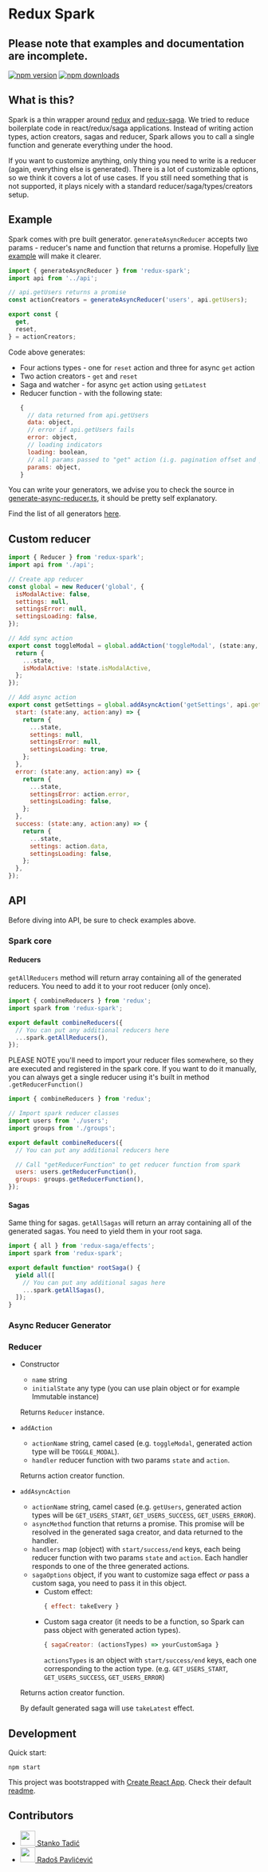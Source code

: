 # Redux Spark

## Please note that examples and documentation are incomplete.

[![npm version](https://img.shields.io/npm/v/redux-spark.svg?style=flat-square)](https://www.npmjs.com/package/redux-spark)
[![npm downloads](https://img.shields.io/npm/dm/redux-spark.svg?style=flat-square)](https://www.npmjs.com/package/redux-spark)

## What is this?

Spark is a thin wrapper around [redux](https://redux.js.org/) and [redux-saga](https://redux-saga.js.org/). We tried to reduce boilerplate code in react/redux/saga applications. Instead of writing action types, action creators, sagas and reducer, Spark allows you to call a single function and generate everything under the hood.

If you want to customize anything, only thing you need to write is a reducer (again, everything else is generated). There is a lot of customizable options, so we think it covers a lot of use cases. If you still need something that is not supported, it plays nicely with a standard reducer/saga/types/creators setup.

## Example

Spark comes with pre built generator. `generateAsyncReducer` accepts two params - reducer's name and function that returns a promise. Hopefully [live example](TODO) will make it clearer.

```js
import { generateAsyncReducer } from 'redux-spark';
import api from '../api';

// api.getUsers returns a promise
const actionCreators = generateAsyncReducer('users', api.getUsers);

export const {
  get,
  reset,
} = actionCreators;
```

Code above generates:

* Four actions types - one for `reset` action and three for async `get` action
* Two action creators - `get` and `reset`
* Saga and watcher - for async `get` action using `getLatest`
* Reducer function - with the following state:
  ```js
  {
    // data returned from api.getUsers
    data: object,
    // error if api.getUsers fails
    error: object,
    // loading indicators
    loading: boolean,
    // all params passed to "get" action (i.g. pagination offset and per page)
    params: object,
  }
  ```

You can write your generators, we advise you to check the source in [generate-async-reducer.ts](TODO), it should be pretty self explanatory.

Find the list of all generators [here](TODO).

## Custom reducer

```js
import { Reducer } from 'redux-spark';
import api from './api';

// Create app reducer
const global = new Reducer('global', {
  isModalActive: false,
  settings: null,
  settingsError: null,
  settingsLoading: false,
});

// Add sync action
export const toggleModal = global.addAction('toggleModal', (state:any, action:any) => {
  return {
    ...state,
    isModalActive: !state.isModalActive,
  };
});

// Add async action
export const getSettings = global.addAsyncAction('getSettings', api.getSettings, {
  start: (state:any, action:any) => {
    return {
      ...state,
      settings: null,
      settingsError: null,
      settingsLoading: true,
    };
  },
  error: (state:any, action:any) => {
    return {
      ...state,
      settingsError: action.error,
      settingsLoading: false,
    };
  },
  success: (state:any, action:any) => {
    return {
      ...state,
      settings: action.data,
      settingsLoading: false,
    };
  },
});
```

## API

Before diving into API, be sure to check examples above.

### Spark core

#### Reducers

`getAllReducers` method will return array containing all of the generated reducers. You need to add it to your root reducer (only once).

```js
import { combineReducers } from 'redux';
import spark from 'redux-spark';

export default combineReducers({
  // You can put any additional reducers here
  ...spark.getAllReducers(),
});
```

PLEASE NOTE you'll need to import your reducer files somewhere, so they are executed and registered in the spark core. If you want to do it manually, you can always get a single reducer using it's built in method `.getReducerFunction()`


```js
import { combineReducers } from 'redux';

// Import spark reducer classes
import users from './users';
import groups from './groups';

export default combineReducers({
  // You can put any additional reducers here

  // Call "getReducerFunction" to get reducer function from spark
  users: users.getReducerFunction(),
  groups: groups.getReducerFunction(),
});
```

#### Sagas

Same thing for sagas. `getAllSagas` will return an array containing all of the generated sagas. You need to yield them in your root saga.

```js
import { all } from 'redux-saga/effects';
import spark from 'redux-spark';

export default function* rootSaga() {
  yield all([
    // You can put any additional sagas here
    ...spark.getAllSagas(),
  ]);
}
```

### Async Reducer Generator

### Reducer

  * Constructor
    * `name` string
    * `initialState` any type (you can use plain object or for example Immutable instance)

    Returns `Reducer` instance.

  * `addAction`
    * `actionName` string, camel cased (e.g. `toggleModal`, generated action type will be `TOGGLE_MODAL`).
    * `handler` reducer function with two params `state` and `action`.

    Returns action creator function.

  * `addAsyncAction`
    * `actionName` string, camel cased (e.g. `getUsers`, generated action types will be `GET_USERS_START`, `GET_USERS_SUCCESS`, `GET_USERS_ERROR`).
    * `asyncMethod` function that returns a promise. This promise will be resolved in the generated saga creator, and data returned to the handler.
    * `handlers` map (object) with `start/success/end` keys, each being reducer function with two params `state` and `action`. Each handler responds to one of the three generated actions.
    * `sagaOptions` object, if you want to customize saga effect *or* pass a custom saga, you need to pass it in this object.
      * Custom effect:
        ```js
        { effect: takeEvery }
        ```
      * Custom saga creator (it needs to be a function, so Spark can pass object with generated action types).
        ```js
        { sagaCreator: (actionsTypes) => yourCustomSaga }
        ```
        `actionsTypes` is an object with `start/success/end` keys, each one corresponding to the action type. (e.g. `GET_USERS_START`, `GET_USERS_SUCCESS`, `GET_USERS_ERROR`)

    Returns action creator function.

    By default generated saga will use `takeLatest` effect.

## Development

Quick start:

```
npm start
```

This project was bootstrapped with [Create React App](https://github.com/facebookincubator/create-react-app). Check their default [readme](RCA-README.md).

## Contributors

* [<img src="https://avatars2.githubusercontent.com/u/776788?v=4" width="30px;"/> Stanko Tadić](https://github.com/Stanko/)
* [<img src="https://avatars3.githubusercontent.com/u/5328461?v=4" width="30px;"/> Radoš Pavlićević](https://github.com/radospavlicevic)
